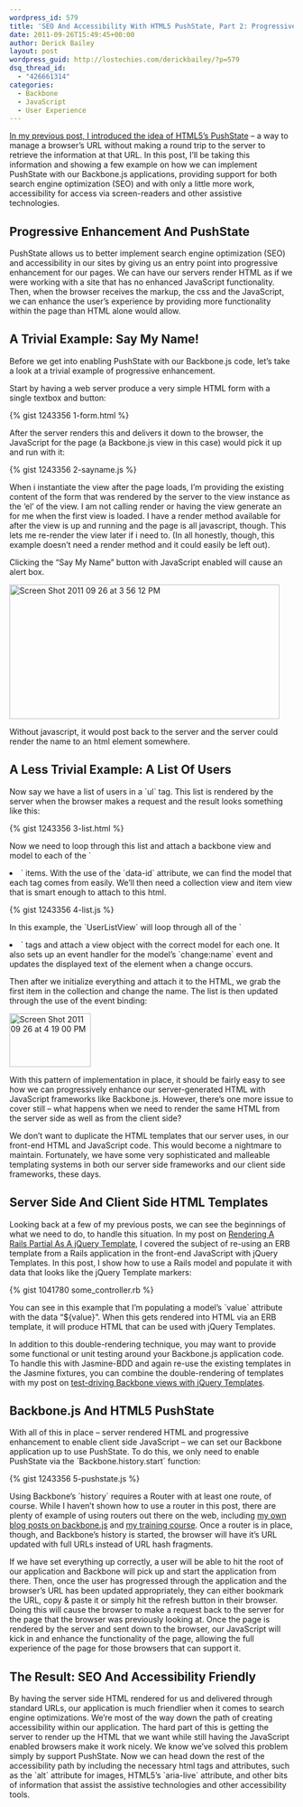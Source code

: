 ```yaml
---
wordpress_id: 579
title: 'SEO And Accessibility With HTML5 PushState, Part 2: Progressive Enhancement With Backbone.js'
date: 2011-09-26T15:49:45+00:00
author: Derick Bailey
layout: post
wordpress_guid: http://lostechies.com/derickbailey/?p=579
dsq_thread_id:
  - "426661314"
categories:
  - Backbone
  - JavaScript
  - User Experience
---
```

[In my previous post, I introduced the idea of HTML5&#8217;s PushState](http://lostechies.com/derickbailey/2011/09/26/seo-and-accessibility-with-html5-pushstate-part-1-introducing-pushstate/) &#8211; a way to manage a browser&#8217;s URL without making a round trip to the server to retrieve the information at that URL. In this post, I&#8217;ll be taking this information and showing a few example on how we can implement PushState with our Backbone.js applications, providing support for both search engine optimization (SEO) and with only a little more work, accessibility for access via screen-readers and other assistive technologies.

## Progressive Enhancement And PushState

PushState allows us to better implement search engine optimization (SEO) and accessibility in our sites by giving us an entry point into progressive enhancement for our pages. We can have our servers render HTML as if we were working with a site that has no enhanced JavaScript functionality. Then, when the browser receives the markup, the css and the JavaScript, we can enhance the user&#8217;s experience by providing more functionality within the page than HTML alone would allow.

## A Trivial Example: Say My Name!

Before we get into enabling PushState with our Backbone.js code, let&#8217;s take a look at a trivial example of progressive enhancement.

Start by having a web server produce a very simple HTML form with a single textbox and button:

{% gist 1243356 1-form.html %}

After the server renders this and delivers it down to the browser, the JavaScript for the page (a Backbone.js view in this case) would pick it up and run with it:

{% gist 1243356 2-sayname.js %}

When i instantiate the view after the page loads, I&#8217;m providing the existing content of the form that was rendered by the server to the view instance as the &#8216;el&#8217; of the view. I am not calling render or having the view generate an for me when the first view is loaded. I have a render method available for after the view is up and running and the page is all javascript, though. This lets me re-render the view later if i need to. (In all honestly, though, this example doesn&#8217;t need a render method and it could easily be left out).

Clicking the &#8220;Say My Name&#8221; button with JavaScript enabled will cause an alert box.

<img title="Screen Shot 2011-09-26 at 3.56.12 PM.png" src="http://lostechies.com/derickbailey/files/2011/09/Screen-Shot-2011-09-26-at-3.56.12-PM.png" border="0" alt="Screen Shot 2011 09 26 at 3 56 12 PM" width="479" height="238" />

Without javascript, it would post back to the server and the server could render the name to an html element somewhere.

## A Less Trivial Example: A List Of Users

Now say we have a list of users in a \`ul\` tag. This list is rendered by the server when the browser makes a request and the result looks something like this:

{% gist 1243356 3-list.html %}

Now we need to loop through this list and attach a backbone view and model to each of the \`<li>\` items. With the use of the \`data-id\` attribute, we can find the model that each tag comes from easily. We&#8217;ll then need a collection view and item view that is smart enough to attach to this html.

{% gist 1243356 4-list.js %}

In this example, the \`UserListView\` will loop through all of the \`<li>\` tags and attach a view object with the correct model for each one. It also sets up an event handler for the model&#8217;s \`change:name\` event and updates the displayed text of the element when a change occurs.

Then after we initialize everything and attach it to the HTML, we grab the first item in the collection and change the name. The list is then updated through the use of the event binding:

<img title="Screen Shot 2011-09-26 at 4.19.00 PM.png" src="http://lostechies.com/derickbailey/files/2011/09/Screen-Shot-2011-09-26-at-4.19.00-PM.png" border="0" alt="Screen Shot 2011 09 26 at 4 19 00 PM" width="144" height="95" />

With this pattern of implementation in place, it should be fairly easy to see how we can progressively enhance our server-generated HTML with JavaScript frameworks like Backbone.js. However, there&#8217;s one more issue to cover still &#8211; what happens when we need to render the same HTML from the server side as well as from the client side?

We don&#8217;t want to duplicate the HTML templates that our server uses, in our front-end HTML and JavaScript code. This would become a nightmare to maintain. Fortunately, we have some very sophisticated and malleable templating systems in both our server side frameworks and our client side frameworks, these days.

## Server Side And Client Side HTML Templates

Looking back at a few of my previous posts, we can see the beginnings of what we need to do, to handle this situation. In my post on [Rendering A Rails Partial As A jQuery Template](http://lostechies.com/derickbailey/2011/06/22/rendering-a-rails-partial-as-a-jquery-template/), I covered the subject of re-using an ERB template from a Rails application in the front-end JavaScript with jQuery Templates. In this post, I show how to use a Rails model and populate it with data that looks like the jQuery Template markers:

{% gist 1041780 some_controller.rb %}

You can see in this example that I&#8217;m populating a model&#8217;s \`value\` attribute with the data &#8220;${value}&#8221;. When this gets rendered into HTML via an ERB template, it will produce HTML that can be used with jQuery Templates.

In addition to this double-rendering technique, you may want to provide some functional or unit testing around your Backbone.js application code. To handle this with Jasmine-BDD and again re-use the existing templates in the Jasmine fixtures, you can combine the double-rendering of templates with my post on [test-driving Backbone views with jQuery Templates](http://lostechies.com/derickbailey/2011/09/06/test-driving-backbone-views-with-jquery-templates-the-jasmine-gem-and-jasmine-jquery/).

## Backbone.js And HTML5 PushState

With all of this in place &#8211; server rendered HTML and progressive enhancement to enable client side JavaScript &#8211; we can set our Backbone application up to use PushState. To do this, we only need to enable PushState via the \`Backbone.history.start\` function:

{% gist 1243356 5-pushstate.js %}

Using Backbone&#8217;s \`history\` requires a Router with at least one route, of course. While I haven&#8217;t shown how to use a router in this post, there are plenty of example of using routers out there on the web, including [my own blog posts on backbone.js](http://lostechies.com/derickbailey/category/backbone/) and [my training course](http://backbonetraining.net). Once a router is in place, though, and Backbone&#8217;s history is started, the browser will have it&#8217;s URL updated with full URLs instead of URL hash fragments.

If we have set everything up correctly, a user will be able to hit the root of our application and Backbone will pick up and start the application from there. Then, once the user has progressed through the application and the browser&#8217;s URL has been updated appropriately, they can either bookmark the URL, copy & paste it or simply hit the refresh button in their browser. Doing this will cause the browser to make a request back to the server for the page that the browser was previously looking at. Once the page is rendered by the server and sent down to the browser, our JavaScript will kick in and enhance the functionality of the page, allowing the full experience of the page for those browsers that can support it.

## The Result: SEO And Accessibility Friendly

By having the server side HTML rendered for us and delivered through standard URLs, our application is much friendlier when it comes to search engine optimizations. We&#8217;re most of the way down the path of creating accessibility within our application. The hard part of this is getting the server to render up the HTML that we want while still having the JavaScript enabled browsers make it work nicely. We know we&#8217;ve solved this problem simply by support PushState. Now we can head down the rest of the accessibility path by including the necessary html tags and attributes, such as the \`alt\` attribute for images, HTML5&#8217;s \`aria-live\` attribute, and other bits of information that assist the assistive technologies and other accessibility tools.
